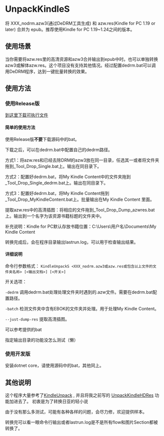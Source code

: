 # UnpackKindleS
将 XXX_nodrm.azw3(通过DeDRM工具生成) 和 azw.res(Kindle for PC 1.19 or later) 合并为 epub。推荐使用Kindle for PC 1.19~1.24之间的版本。

## 使用场景
当你需要将azw.res里的高清资源和azw3合并输出到epub中时。也可以单独转换azw3或解体azw.res。这个项目没有支持其他情况。经过配置dedrm.bat可以调用DeDRM程序，达到一键批量转换的效果。

## 使用方法

### 使用Release版

[到这里下载可执行文件](https://github.com/Aeroblast/UnpackKindleS/releases)

#### 简单的使用方法

使用Release版**不要**下载源码中的bat。

下载之后，可以在dedrm.bat中配置自己的dedrm路径。

方式1：将azw.res和已经去除DRM的azw3放在同一目录，任选其一或者将文件夹拖到_Tool_Drop_Single.bat上。输出在同目录下。

方式2：配置好dedrm.bat，将My Kindle Content中的文件夹拖到_Tool_Drop_Single_dedrm.bat上。输出在同目录下。

方式3：配置好dedrm.bat，将My Kindle Content拖到_Tool_Drop_MyKindleContent.bat上。批量输出在My Kindle Content 里面。

提取azw.res中的高清插图：将相应的文件拖到_Tool_Drop_Dump_azwres.bat上。输出到一个名字为该资源书籍标题的文件夹中。

补充说明：Kindle for PC默认存放书籍位置：C:\Users\用户名\Documents\My Kindle Content

转换完成后，会在程序目录输出lastrun.log，可以用于检查输出结果。

#### 详细说明
命令行参数格式：
 `` KindleUnpackS <XXX_nodrm.azw3或azw.res或包含以上文件的文件夹名称> [<输出文档>] [<开关>] ``

开关选项：

`` -dedrm `` 调用dedrm.bat处理处理文件夹时遇到的.azw文件。需要在dedrm.bat配置路径。

`` -batch `` 检测文件夹中含有EBOK的文件夹并处理。用于处理My Kindle Content。

`` --just-dump-res `` 提取高清插图。

可以参考提供的bat

指定输出目录的功能没怎么测试（懒）

### 使用开发版

安装dotnet core，请使用源码中的bat，其他同上。


## 其他说明

这个程序大量参考了[KindleUnpack](https://github.com/kevinhendricks/KindleUnpack) ,
并且将我之前写的 [UnpackKindleHDRes](https://github.com/Aeroblast/UnpackKindleHDRes) 功能加进去了。
初衷是为了转换日亚的轻小说

由于没有那么多测试，可能有各种各样的问题，会尽力修，欢迎提供样本。

转换完可以看一眼命令行输出或者lastrun.log是不是所有flow和图片Section都被转换了。

